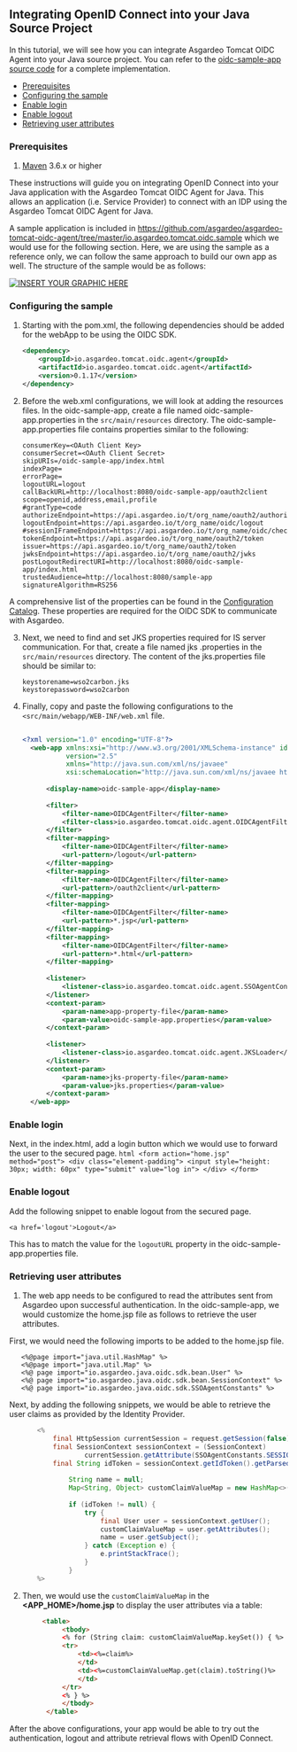 ## Integrating OpenID Connect into your Java Source Project

In this tutorial, we will see how you can integrate Asgardeo Tomcat OIDC Agent into your Java source project.
You can refer to the [oidc-sample-app source code](../io.asgardeo.tomcat.oidc.sample) for a complete implementation.

  * [Prerequisites](#prerequisites)
  * [Configuring the sample](#configuring-the-sample)
  * [Enable login](#enable-login)
  * [Enable logout](#enable-logout)
  * [Retrieving user attributes](#retrieving-user-attributes)

### Prerequisites
1. [Maven](https://maven.apache.org/download.cgi) 3.6.x or higher

These instructions will guide you on integrating OpenID Connect into your Java application with the Asgardeo Tomcat OIDC
 Agent for Java.
This allows an application (i.e. Service Provider) to connect with an IDP using the Asgardeo Tomcat OIDC Agent for Java.

A sample application is included in 
https://github.com/asgardeo/asgardeo-tomcat-oidc-agent/tree/master/io.asgardeo.tomcat.oidc.sample
 which we would use for the following section. 
Here, we are using the sample as a reference only, we can follow the same approach to build our own app as well.
The structure of the sample would be as follows:

[![INSERT YOUR GRAPHIC HERE](https://miro.medium.com/max/1400/1*M9-eI8gcUugJD_6u7PXN1Q.png)]()

### Configuring the sample

1. Starting with the pom.xml, the following dependencies should be added for the webApp to be using the OIDC SDK.
      ```xml
      <dependency>
          <groupId>io.asgardeo.tomcat.oidc.agent</groupId>
          <artifactId>io.asgardeo.tomcat.oidc.agent</artifactId>
          <version>0.1.17</version>
      </dependency>
      ```

2. Before the web.xml configurations, we will look at adding the resources files.
   In the oidc-sample-app, create a file named oidc-sample-app.properties in the `src/main/resources` directory. The 
   oidc-sample-app.properties file contains properties similar to the following:

      ```text
      consumerKey=<OAuth Client Key>
      consumerSecret=<OAuth Client Secret>
      skipURIs=/oidc-sample-app/index.html
      indexPage=
      errorPage=
      logoutURL=logout
      callBackURL=http://localhost:8080/oidc-sample-app/oauth2client
      scope=openid,address,email,profile
      #grantType=code
      authorizeEndpoint=https://api.asgardeo.io/t/org_name/oauth2/authorize
      logoutEndpoint=https://api.asgardeo.io/t/org_name/oidc/logout
      #sessionIFrameEndpoint=https://api.asgardeo.io/t/org_name/oidc/checksession
      tokenEndpoint=https://api.asgardeo.io/t/org_name/oauth2/token
      issuer=https://api.asgardeo.io/t/org_name/oauth2/token
      jwksEndpoint=https://api.asgardeo.io/t/org_name/oauth2/jwks
      postLogoutRedirectURI=http://localhost:8080/oidc-sample-app/index.html
      trustedAudience=http://localhost:8080/sample-app
      signatureAlgorithm=RS256
      ```
A comprehensive list of the properties can be found in the [Configuration Catalog](../io.asgardeo.tomcat.oidc.sample/src/main/resources/configuration-catalog.md).
    These properties are required for the OIDC SDK to communicate with Asgardeo.

3. Next, we need to find and set JKS properties required for IS server communication.  For that, create a file named jks
      .properties in the `src/main/resources` directory. The content of the jks.properties file should be similar to:
      
      ```text
      keystorename=wso2carbon.jks
      keystorepassword=wso2carbon
      ```
   


4. Finally, copy and paste the following configurations to the `<src/main/webapp/WEB-INF/web.xml` file. 

   ```xml
   
   <?xml version="1.0" encoding="UTF-8"?>
     <web-app xmlns:xsi="http://www.w3.org/2001/XMLSchema-instance" id="SampleApp"
              version="2.5"
              xmlns="http://java.sun.com/xml/ns/javaee"
              xsi:schemaLocation="http://java.sun.com/xml/ns/javaee http://java.sun.com/xml/ns/javaee/web-app_2_5.xsd">
     
         <display-name>oidc-sample-app</display-name>
     
         <filter>
             <filter-name>OIDCAgentFilter</filter-name>
             <filter-class>io.asgardeo.tomcat.oidc.agent.OIDCAgentFilter</filter-class>
         </filter>
         <filter-mapping>
             <filter-name>OIDCAgentFilter</filter-name>
             <url-pattern>/logout</url-pattern>
         </filter-mapping>
         <filter-mapping>
             <filter-name>OIDCAgentFilter</filter-name>
             <url-pattern>/oauth2client</url-pattern>
         </filter-mapping>
         <filter-mapping>
             <filter-name>OIDCAgentFilter</filter-name>
             <url-pattern>*.jsp</url-pattern>
         </filter-mapping>
         <filter-mapping>
             <filter-name>OIDCAgentFilter</filter-name>
             <url-pattern>*.html</url-pattern>
         </filter-mapping>
     
         <listener>
             <listener-class>io.asgardeo.tomcat.oidc.agent.SSOAgentContextEventListener</listener-class>
         </listener>
         <context-param>
             <param-name>app-property-file</param-name>
             <param-value>oidc-sample-app.properties</param-value>
         </context-param>
     
         <listener>
             <listener-class>io.asgardeo.tomcat.oidc.agent.JKSLoader</listener-class>
         </listener>
         <context-param>
             <param-name>jks-property-file</param-name>
             <param-value>jks.properties</param-value>
         </context-param>
     </web-app>
   ```
### Enable login    

Next, in the index.html, add a login button which we would use to forward the user to the secured page.
      ```html
        <form action="home.jsp" method="post">
            <div class="element-padding">
                <input style="height: 30px; width: 60px" type="submit" value="log in">
            </div>
        </form>
      ```

### Enable logout

Add the following snippet to enable logout from the secured page.

`<a href='logout'>Logout</a>`
      
   This has to match the value for the `logoutURL` property in the oidc-sample-app.properties file.

### Retrieving user attributes

1. The web app needs to be configured to read the attributes sent from Asgardeo upon successful
 authentication. In the oidc-sample-app, we would customize the home.jsp file as follows to retrieve the user attributes.
 
 First, we would need the following imports to be added to the home.jsp file.
 
       <%@page import="java.util.HashMap" %>
       <%@page import="java.util.Map" %>
       <%@ page import="io.asgardeo.java.oidc.sdk.bean.User" %>
       <%@ page import="io.asgardeo.java.oidc.sdk.bean.SessionContext" %>
       <%@ page import="io.asgardeo.java.oidc.sdk.SSOAgentConstants" %>
        
Next, by adding the following snippets, we would be able to retrieve the user claims as provided by the Identity Provider.
     
 ```java
        <%
            final HttpSession currentSession = request.getSession(false);
            final SessionContext sessionContext = (SessionContext)
                    currentSession.getAttribute(SSOAgentConstants.SESSION_CONTEXT);
            final String idToken = sessionContext.getIdToken().getParsedString();
            
                String name = null;
                Map<String, Object> customClaimValueMap = new HashMap<>();
                
                if (idToken != null) {
                    try {
                        final User user = sessionContext.getUser();
                        customClaimValueMap = user.getAttributes();
                        name = user.getSubject();
                    } catch (Exception e) {
                        e.printStackTrace();
                    }
                }
        %>
 ```
     
    
      
2. Then, we would use the `customClaimValueMap` in the **<APP_HOME>/home.jsp** to display the user attributes via a 
table:

      ```html
           <table>
                <tbody>
                <% for (String claim: customClaimValueMap.keySet()) { %>
                <tr>
                    <td><%=claim%>
                    </td>
                    <td><%=customClaimValueMap.get(claim).toString()%>
                    </td>
                </tr>
                <% } %>
                </tbody>
            </table>
      ```
After the above configurations, your app would be able to try out the authentication, logout and attribute 
retrieval flows with OpenID Connect.
   